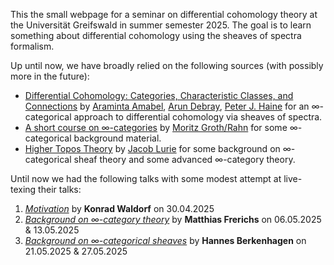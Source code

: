 This the small webpage for a seminar on differential cohomology theory at the Universität Greifswald in summer semester 2025. The goal is to learn something about differential cohomology using the sheaves of spectra formalism.

Up until now, we have broadly relied on the following sources (with possibly more in the future): 
- [Differential Cohomology: Categories, Characteristic Classes, and Connections](https://arxiv.org/abs/2109.12250) by [Araminta Amabel](https://amabel3.github.io/), [Arun Debray](https://adebray.github.io/), [Peter J. Haine](https://math.berkeley.edu/~phaine/) for an ∞-categorical approach to differential cohomology via sheaves of spectra.
- [A short course on ∞-categories](https://arxiv.org/abs/1007.2925) by [Moritz Groth/Rahn](https://www.agtz.mathematik.uni-mainz.de/hoeherekategorientheorie/dr-moritz-rahn/) for some ∞-categorical background material.
- [Higher Topos Theory](https://www.math.ias.edu/~lurie/papers/HTT.pdf) by [Jacob Lurie](https://www.math.ias.edu/~lurie) for some background on ∞-categorical sheaf theory and some advanced ∞-category theory.

Until now we had the following talks with some modest attempt at live-texing their talks:
1. [*Motivation*](https://github.com/nimarasekh/DiffCoh-SoSe25/blob/master/Diff_Coh_1.pdf) by **Konrad Waldorf** on 30.04.2025
2. [*Background on ∞-category theory*](https://github.com/nimarasekh/DiffCoh-SoSe25/blob/master/Diff_Coh_2.pdf) by **Matthias Frerichs** on 06.05.2025 & 13.05.2025
3. [*Background on ∞-categorical sheaves*](https://github.com/nimarasekh/DiffCoh-SoSe25/blob/master/Diff_Coh_3.pdf) by **Hannes Berkenhagen** on 21.05.2025 & 27.05.2025
